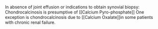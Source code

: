 In absence of joint effusion or indications to obtain synovial biopsy: Chondrocalcinosis is presumptive of [[Calcium Pyro-phosphate]]
One exception is chondrocalcinosis due to [[Calcium Oxalate]]in some patients with chronic renal failure.
